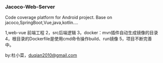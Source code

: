 ### Jacoco-Web-Server
Code coverage platform for Android project.
Base on jacoco,SpringBoot,Vue,java,kotlin....

1,web-vue 前端工程
2，src后端逻辑
3，docker：mvn插件自动生成镜像的目录
4，根目录的Dockerfile是使用cmd命令操作build、run镜像
5，项目不断完善中。


by:杜小菜，duqian2010@gmail.com